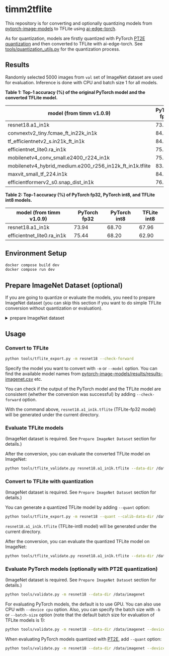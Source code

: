 # timm2tflite

This repository is for converting and optionally quantizing models from [pytorch-image-models](https://github.com/rwightman/pytorch-image-models) to TFLite using [ai-edge-torch](https://github.com/google-ai-edge).

As for quantization, models are firstly quantized with PyTorch [PT2E quantization](https://pytorch.org/tutorials/prototype/quantization_in_pytorch_2_0_export_tutorial.html) and then converted to TFLite with ai-edge-torch.
See [tools/quantization_utils.py](tools/quantization_utils.py) for the quantization process.

## Results

Randomly selected 5000 images from `val` set of ImageNet dataset are used for evaluation. Inference is done with CPU and batch size 1 for all models.

**Table 1: Top-1 accuracy (%) of the original PyTorch model and the converted TFLite model.**

model (from timm v1.0.9) | PyTorch fp32 | TFLite fp32
-- | -- | --
resnet18.a1_in1k | 73.94 | 73.94
convnextv2_tiny.fcmae_ft_in22k_in1k | 84.82 | 84.82
tf_efficientnetv2_s.in21k_ft_in1k | 84.42 | 84.42
efficientnet_lite0.ra_in1k | 75.44 | 75.44
mobilenetv4_conv_small.e2400_r224_in1k | 75.06 | 75.06
mobilenetv4_hybrid_medium.e200_r256_in12k_ft_in1k.tflite | 83.04 | 83.04
maxvit_small_tf_224.in1k | 84.54 | 84.54
efficientformerv2_s0.snap_dist_in1k | 76.02 | 2.82

**Table 2: Top-1 accuracy (%) of PyTorch fp32, PyTorch int8, and TFLite int8 models.**

model (from timm v1.0.9) | PyTorch fp32 | PyTorch int8 | TFLite int8
-- | -- | -- | --
resnet18.a1_in1k | 73.94 | 68.70 | 67.96
efficientnet_lite0.ra_in1k | 75.44 | 68.20 | 62.90

## Environment Setup

```bash
docker compose build dev
docker compose run dev
```

## Prepare ImageNet Dataset (optional)

If you are going to quantize or evaluate the models, you need to prepare ImageNet dataset
(you can skip this section if you want to do simple TFLite conversion without quantization or evaluation).

<details close>
<summary>prepare ImageNet dataset</summary>

Download ImageNet dataset under `$HOME/data/imagenet`.

```bash
$ tree $HOME/data/imagenet -L 1

/home/motoki_kimura/data/imagenet
├── test
├── train
└── val
```

You may use [kaggle/imagenet-object-localization-challenge dataset](https://www.kaggle.com/competitions/imagenet-object-localization-challenge/data) to download ImageNet dataset.
After downloading the dataset, apply [valprep.sh](https://raw.githubusercontent.com/soumith/imagenetloader.torch/master/valprep.sh) to `val` directory to make it ImageFolder format.

```bash
mkdir -p $HOME/data/tmp_imagenet
cd $HOME/data/tmp_imagenet

# to run `kaggle competitions download`, you must first authenticate using an API token.
# see `Authentication` section in https://www.kaggle.com/docs/api
# or you can download the dataset manually from https://www.kaggle.com/competitions/imagenet-object-localization-challenge/data
pip install kaggle
kaggle competitions download -c imagenet-object-localization-challenge

unzip imagenet-object-localization-challenge.zip

cd ILSVRC/Data/CLC-LOC/val
wget https://raw.githubusercontent.com/soumith/imagenetloader.torch/master/valprep.sh
sh valprep.sh
rm -f valprep.sh

mkdir -p $HOME/data/imagenet
cd $HOME/data/imagenet
mv $HOME/data/tmp_imagenet/ILSVRC/Data/CLC-LOC/train .
mv $HOME/data/tmp_imagenet/ILSVRC/Data/CLC-LOC/val .
mv $HOME/data/tmp_imagenet/ILSVRC/Data/CLC-LOC/test .

rm -rf $HOME/data/tmp_imagenet
```

You can remove `test` directory if you want to save disk space.

### Generate mini val dataset

To reduce evaluation time, you can use [tools/gen_mini_imagenet.py](tools/gen_mini_imagenet.py) to generate a subset of `val` dataset:

```bash
python tools/gen_mini_imagenet.py --data-dir /data/imagenet --out-dir /data/mini_imagenet_5000 --n-img-per-class 5
```

If you are evaluating with the mini dataset, please change `--data-dir /data/imagenet` to `--data-dir /data/mini_imagenet_5000` in the subsequent commands.

### Prepare calibration dataset for quantization

If you are going to quantize the models, use [prep_calib.py](tools/prep_calib.py) to generate calibration dataset:

```bash
python tools/prep_calib.py /data/imagenet --n-img 512
```

With the command above, 512 images from `train` directory of ImageNet dataset will be copied to `$HOME/data/imagenet/calib` directory (`/data/imagenet/calib` in the container).

</details>

## Usage

### Convert to TFLite

```bash
python tools/tflite_export.py -m resnet18 --check-forward
```

Specify the model you want to convert with `-m` or `--model` option.
You can find the available model names from [pytorch-image-models/results/results-imagenet.csv](https://github.com/huggingface/pytorch-image-models/blob/main/results/results-imagenet.csv) etc.

You can check if the output of the PyTorch model and the TFLite model are consistent (whether the conversion was successful) by adding `--check-forward` option.

With the command above, `resnet18.a1_in1k.tflite` (TFLite-fp32 model) will be generated under the current directory.

### Evaluate TFLite models

(ImageNet dataset is required. See `Prepare ImageNet Dataset` section for details.)

After the conversion, you can evaluate the converted TFLite model on ImageNet:

```bash
python tools/tflite_validate.py resnet18.a1_in1k.tflite --data-dir /data/imagenet
```

### Convert to TFLite with quantization

(ImageNet dataset is required. See `Prepare ImageNet Dataset` section for details.)

You can generate a quantized TFLite model by adding `--quant` option:

```bash
python tools/tflite_export.py -m resnet18 --quant --calib-data-dir /data/imagenet/calib
```

`resnet18.a1_in1k.tflite` (TFLite-int8 model) will be generated under the current directory.

After the conversion, you can evaluate the quantized TFLite model on ImageNet:

```bash
python tools/tflite_validate.py resnet18.a1_in1k.tflite --data-dir /data/imagenet
```

### Evaluate PyTorch models (optionally with PT2E quantization)

(ImageNet dataset is required. See `Prepare ImageNet Dataset` section for details.)

```bash
python tools/validate.py -m resnet18 --data-dir /data/imagenet
```

For evaluating PyTorch models, the default is to use GPU. You can also use CPU with `--device cpu` option.
Also, you can specify the batch size with `-b` or `--batch-size` option (note that the default batch size for evaluation of TFLite models is 1):

```bash
python tools/validate.py -m resnet18 --data-dir /data/imagenet --device cpu -b 1
```

When evaluating PyTorch models quantized with [PT2E](https://pytorch.org/tutorials/prototype/quantization_in_pytorch_2_0_export_tutorial.html), add `--quant` option:

```bash
python tools/validate.py -m resnet18 --data-dir /data/imagenet --device cpu -b 1 --quant --calib-data-dir /data/imagenet/calib
```
